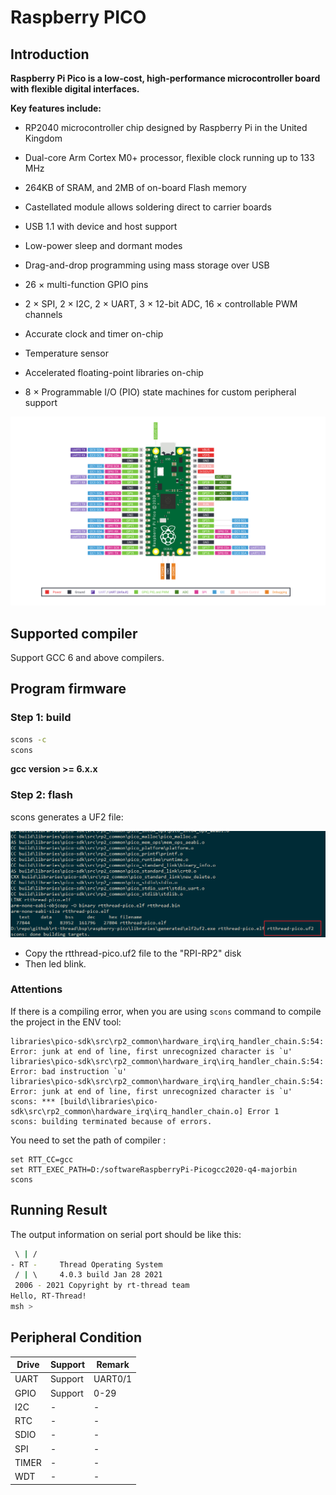 # Raspberry PICO

## Introduction

**Raspberry Pi Pico is a low-cost, high-performance microcontroller board with flexible digital interfaces.**

**Key features include:**

- RP2040 microcontroller chip designed by Raspberry Pi in the United Kingdom
- Dual-core Arm Cortex M0+ processor, flexible clock running up to 133 MHz
- 264KB of SRAM, and 2MB of on-board Flash memory
- Castellated module allows soldering direct to carrier boards
- USB 1.1 with device and host support
- Low-power sleep and dormant modes

- Drag-and-drop programming using mass storage over USB
- 26 × multi-function GPIO pins
- 2 × SPI, 2 × I2C, 2 × UART, 3 × 12-bit ADC, 16 × controllable PWM channels
- Accurate clock and timer on-chip
- Temperature sensor
- Accelerated floating-point libraries on-chip
- 8 × Programmable I/O (PIO) state machines for custom peripheral support



![Pico-R3-Pinout](figures/Pico-R3-Pinout.svg)

## Supported compiler

Support GCC 6 and above compilers.

## Program firmware

### Step 1: build

```bash
scons -c
scons
```

**gcc version >= 6.x.x**

### Step 2: flash

scons generates a UF2 file:

![elf2uf2](figures/elf2uf2.png)

- Copy the rtthread-pico.uf2 file to the "RPI-RP2" disk
- Then led blink.

### Attentions

If there is a compiling error, when you are using `scons` command to compile the project in the ENV tool:

```
libraries\pico-sdk\src\rp2_common\hardware_irq\irq_handler_chain.S:54: Error: junk at end of line, first unrecognized character is `u'
libraries\pico-sdk\src\rp2_common\hardware_irq\irq_handler_chain.S:54: Error: bad instruction `u'
libraries\pico-sdk\src\rp2_common\hardware_irq\irq_handler_chain.S:54: Error: junk at end of line, first unrecognized character is `u'
scons: *** [build\libraries\pico-sdk\src\rp2_common\hardware_irq\irq_handler_chain.o] Error 1
scons: building terminated because of errors.
```

You need to set the path of compiler :

```
set RTT_CC=gcc
set RTT_EXEC_PATH=D:/softwareRaspberryPi-Picogcc2020-q4-majorbin
scons
```

## Running Result

The output information on serial port should be like this:

```bash
 \ | /
- RT -     Thread Operating System
 / | \     4.0.3 build Jan 28 2021
 2006 - 2021 Copyright by rt-thread team
Hello, RT-Thread!
msh >
```

## Peripheral Condition

| Drive | Support | Remark  |
| ----- | ------- | ------- |
| UART  | Support | UART0/1 |
| GPIO  | Support | 0-29    |
| I2C   | -       | -       |
| RTC   | -       | -       |
| SDIO  | -       | -       |
| SPI   | -       | -       |
| TIMER | -       | -       |
| WDT   | -       | -       |

